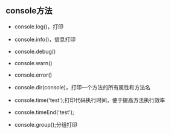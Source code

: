 ## console方法

- console.log()，打印
- console.info()，信息打印
- console.debug()
- console.warn()
- console.error()



- console.dir(console)，打印一个方法的所有属性和方法名
- console.time('test');打印代码执行时间，便于提高方法执行效率
- console.timeEnd('test');
- console.group();分组打印